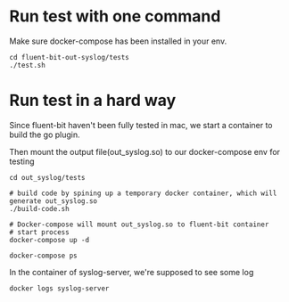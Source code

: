 # Run test with one command
Make sure docker-compose has been installed in your env.

```
cd fluent-bit-out-syslog/tests
./test.sh
```

# Run test in a hard way

Since fluent-bit haven't been fully tested in mac, we start a container to build the go plugin.

Then mount the output file(out_syslog.so) to our docker-compose env for testing
```
cd out_syslog/tests

# build code by spining up a temporary docker container, which will generate out_syslog.so
./build-code.sh

# Docker-compose will mount out_syslog.so to fluent-bit container
# start process
docker-compose up -d

docker-compose ps
```

In the container of syslog-server, we're supposed to see some log

```
docker logs syslog-server
```
